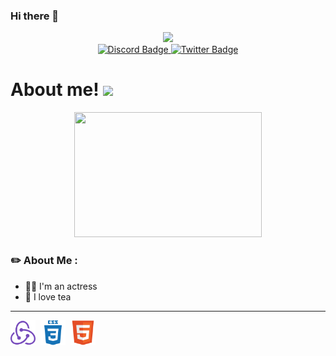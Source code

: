 ### Hi there 👋

<div id="header" align="center">
<img src="https://media.giphy.com/media/ymTxohR7QWdAOBuYtC/giphy.gif" width="100"/>
</div>
<div id="badges">
</a>
<div id="header" align="center">
<a href="Sally Caldwell#2961">
<img src="https://img.shields.io/badge/Discord-black?style=for-the-badge&logo=discord&logoColor=white" alt="Discord Badge"/>
</a>
<a href="CarmenW97490528">
<img src="https://img.shields.io/badge/Twitter-blue?style=for-the-badge&logo=twitter&logoColor=white" alt="Twitter Badge"/>
</a>
</div>

<h1>
  About me!
<img src="https://media.giphy.com/media/hvRJCLFzcasrR4ia7z/giphy.gif" width="30px"/>
</h1>

<div align="center">
<img src="https://media.giphy.com/media/9YFu5qTuX4SmALQWx5/giphy.gif" width="300" height="200"/>
</div>

### :pencil2: About Me :
- :sassy_woman: I'm an actress
- :tea: I love tea

---

<div>
<img src="https://github.com/devicons/devicon/blob/master/icons/redux/redux-original.svg" title="Redux" alt="Redux " width="40" height="40"/>&nbsp;
<img src="https://github.com/devicons/devicon/blob/master/icons/css3/css3-plain-wordmark.svg"  title="CSS3" alt="CSS" width="40" height="40"/>&nbsp;
<img src="https://github.com/devicons/devicon/blob/master/icons/html5/html5-original.svg" title="HTML5" alt="HTML" width="40" height="40"/>&nbsp;
